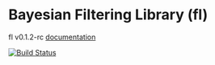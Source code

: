 Bayesian Filtering Library (fl) 
===============
fl v0.1.2-rc [documentation ](http://fl.tuxfamily.org)

[![Build Status](https://travis-ci.org/filtering-library/fl.svg?branch=master)](https://travis-ci.org/filtering-library/fl)
